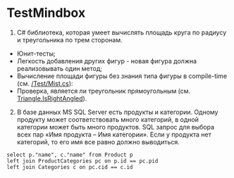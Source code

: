 # TestMindbox
1. C# библиотекa, которая умеет вычислять площадь круга по радиусу и треугольника по трем сторонам.
* Юнит-тесты;
* Легкость добавления других фигур - новая фигура должна реализовывать один метод;
* Вычисление площади фигуры без знания типа фигуры в compile-time (см. [/Test/Mist.cs](https://github.com/Efaten/TestMindbox/blob/130de1df9a67e4d0987fdf6e9c1dfe69661d9b5c/Tests/Misc.cs)):
* Проверка, является ли треугольник прямоугольным (см. [Triangle.IsRightAngled](https://github.com/Efaten/TestMindbox/blob/130de1df9a67e4d0987fdf6e9c1dfe69661d9b5c/Geometry/Triangle.cs#L30)).
2. В базе данных MS SQL Server есть продукты и категории. Одному продукту может соответствовать много
категорий, в одной категории может быть много продуктов. SQL запрос для выбора всех пар
«Имя продукта – Имя категории». Если у продукта нет категорий, то его имя все равно должно
выводиться.
```
select p."name", c."name" from Product p 
left join ProductCategories pc on p.id == pc.pid
left join Categories c on pc.cid == c.id
```
